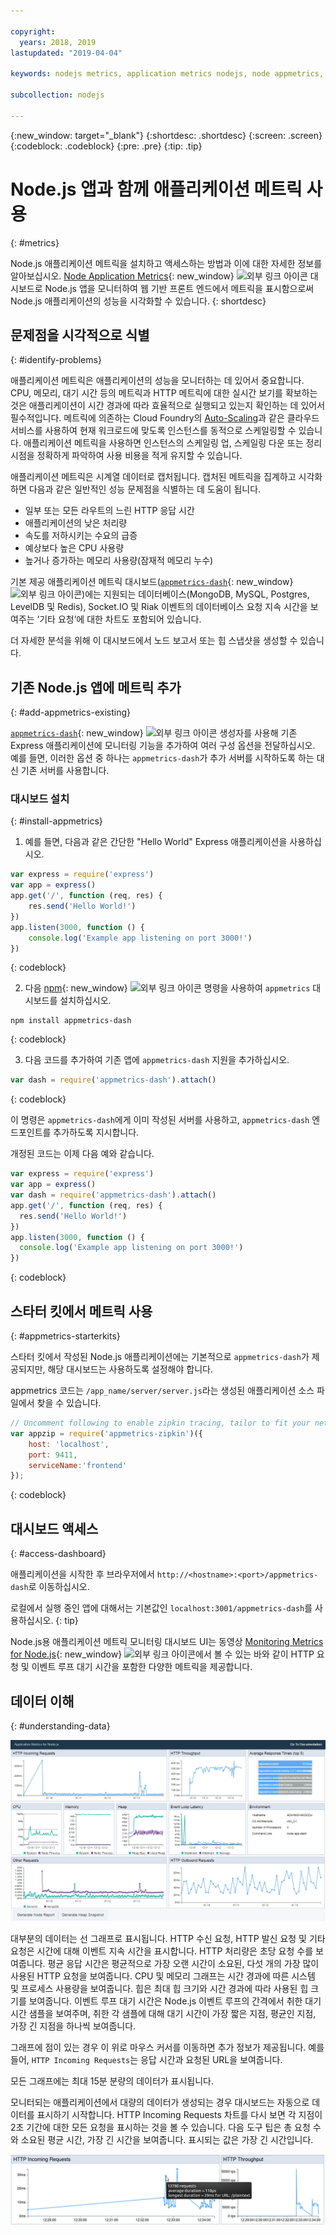 ```yaml
---

copyright:
  years: 2018, 2019
lastupdated: "2019-04-04"

keywords: nodejs metrics, application metrics nodejs, node appmetrics, nodejs autoscaling, nodejs dash, appmetrics-dashs nodejs

subcollection: nodejs

---
```


{:new_window: target="_blank"}
{:shortdesc: .shortdesc}
{:screen: .screen}
{:codeblock: .codeblock}
{:pre: .pre}
{:tip: .tip}

# Node.js 앱과 함께 애플리케이션 메트릭 사용
{: #metrics}

Node.js 애플리케이션 메트릭을 설치하고 액세스하는 방법과 이에 대한 자세한 정보를 알아보십시오. [Node Application Metrics](https://developer.ibm.com/open/projects/node-application-metrics/){: new_window} ![외부 링크 아이콘](../icons/launch-glyph.svg "외부 링크 아이콘") 대시보드로 Node.js 앱을 모니터하여 웹 기반 프론트 엔드에서 메트릭을 표시함으로써 Node.js 애플리케이션의 성능을 시각화할 수 있습니다.
{: shortdesc}

## 문제점을 시각적으로 식별
{: #identify-problems}

애플리케이션 메트릭은 애플리케이션의 성능을 모니터하는 데 있어서 중요합니다. CPU, 메모리, 대기 시간 등의 메트릭과 HTTP 메트릭에 대한 실시간 보기를 확보하는 것은 애플리케이션이 시간 경과에 따라 효율적으로 실행되고 있는지 확인하는 데 있어서 필수적입니다. 메트릭에 의존하는 Cloud Foundry의 [Auto-Scaling](/docs/services/Auto-Scaling?topic=services/Auto-Scaling-get-started#get-started)과 같은 클라우드 서비스를 사용하여 현재 워크로드에 맞도록 인스턴스를 동적으로 스케일링할 수 있습니다. 애플리케이션 메트릭을 사용하면 인스턴스의 스케일링 업, 스케일링 다운 또는 정리 시점을 정확하게 파악하여 사용 비용을 적게 유지할 수 있습니다.

애플리케이션 메트릭은 시계열 데이터로 캡처됩니다. 캡처된 메트릭을 집계하고 시각화하면 다음과 같은 일반적인 성능 문제점을 식별하는 데 도움이 됩니다.

* 일부 또는 모든 라우트의 느린 HTTP 응답 시간
* 애플리케이션의 낮은 처리량
* 속도를 저하시키는 수요의 급증
* 예상보다 높은 CPU 사용량
* 높거나 증가하는 메모리 사용량(잠재적 메모리 누수)

기본 제공 애플리케이션 메트릭 대시보드([`appmetrics-dash`](https://github.com/RuntimeTools/appmetrics-dash){: new_window} ![외부 링크 아이콘](../icons/launch-glyph.svg "외부 링크 아이콘"))에는 지원되는 데이터베이스(MongoDB, MySQL, Postgres, LevelDB 및 Redis), Socket.IO 및 Riak 이벤트의 데이터베이스 요청 지속 시간을 보여주는 ‘기타 요청’에 대한 차트도 포함되어 있습니다.

더 자세한 분석을 위해 이 대시보드에서 노드 보고서 또는 힙 스냅샷을 생성할 수 있습니다.

## 기존 Node.js 앱에 메트릭 추가
{: #add-appmetrics-existing}

[`appmetrics-dash`](https://github.com/RuntimeTools/appmetrics-dash){: new_window} ![외부 링크 아이콘](../icons/launch-glyph.svg "외부 링크 아이콘") 생성자를 사용해 기존 Express 애플리케이션에 모니터링 기능을 추가하여 여러 구성 옵션을 전달하십시오. 예를 들면, 이러한 옵션 중 하나는 `appmetrics-dash`가 추가 서버를 시작하도록 하는 대신 기존 서버를 사용합니다.

### 대시보드 설치
{: #install-appmetrics}

1. 예를 들면, 다음과 같은 간단한 "Hello World" Express 애플리케이션을 사용하십시오.
  ```js
  var express = require('express')
  var app = express()
  app.get('/', function (req, res) {
      res.send('Hello World!')
  })
  app.listen(3000, function () {
      console.log('Example app listening on port 3000!')
  })
  ```
  {: codeblock}

2. 다음 [npm](https://nodejs.org/){: new_window} ![외부 링크 아이콘](../icons/launch-glyph.svg "외부 링크 아이콘") 명령을 사용하여 `appmetrics` 대시보드를 설치하십시오.
  ```
  npm install appmetrics-dash
  ```
  {: codeblock}

3. 다음 코드를 추가하여 기존 앱에 `appmetrics-dash` 지원을 추가하십시오.
  ```js
  var dash = require('appmetrics-dash').attach()
  ```
  {: codeblock}

  이 명령은 `appmetrics-dash`에게 이미 작성된 서버를 사용하고, `appmetrics-dash` 엔드포인트를 추가하도록 지시합니다.

  개정된 코드는 이제 다음 예와 같습니다.
  ```js
  var express = require('express')
  var app = express()
  var dash = require('appmetrics-dash').attach()
  app.get('/', function (req, res) {
    res.send('Hello World!')
  })
  app.listen(3000, function () {
    console.log('Example app listening on port 3000!')
  })
  ```
  {: codeblock}

## 스타터 킷에서 메트릭 사용
{: #appmetrics-starterkits}

스타터 킷에서 작성된 Node.js 애플리케이션에는 기본적으로 `appmetrics-dash`가 제공되지만, 해당 대시보드는 사용하도록 설정해야 합니다.

appmetrics 코드는 `/app_name/server/server.js`라는 생성된 애플리케이션 소스 파일에서 찾을 수 있습니다.
```js
// Uncomment following to enable zipkin tracing, tailor to fit your network configuration:
var appzip = require('appmetrics-zipkin')({
    host: 'localhost',
    port: 9411,
    serviceName:'frontend'
});
```
{: codeblock}

## 대시보드 액세스
{: #access-dashboard}

애플리케이션을 시작한 후 브라우저에서 `http://<hostname>:<port>/appmetrics-dash`로 이동하십시오.

로컬에서 실행 중인 앱에 대해서는 기본값인 `localhost:3001/appmetrics-dash`를 사용하십시오.
{: tip}

Node.js용 애플리케이션 메트릭 모니터링 대시보드 UI는 동영상 [Monitoring Metrics for Node.js](https://www.youtube.com/watch?v=7hV8gKlMYLs&feature=youtu.be){: new_window} ![외부 링크 아이콘](../icons/launch-glyph.svg "외부 링크 아이콘")에서 볼 수 있는 바와 같이 HTTP 요청 및 이벤트 루프 대기 시간을 포함한 다양한 메트릭을 제공합니다.

## 데이터 이해
{: #understanding-data}

![Appmetrics 대시보드](images/appmetricsdash-1.png)

대부분의 데이터는 선 그래프로 표시됩니다. HTTP 수신 요청, HTTP 발신 요청 및 기타 요청은 시간에 대해 이벤트 지속 시간을 표시합니다. HTTP 처리량은 초당 요청 수를 보여줍니다. 평균 응답 시간은 평균적으로 가장 오랜 시간이 소요된, 다섯 개의 가장 많이 사용된 HTTP 요청을 보여줍니다. CPU 및 메모리 그래프는 시간 경과에 따른 시스템 및 프로세스 사용량을 보여줍니다. 힙은 최대 힙 크기와 시간 경과에 따라 사용된 힙 크기를 보여줍니다. 이벤트 루프 대기 시간은 Node.js 이벤트 루프의 간격에서 취한 대기 시간 샘플을 보여주며, 취한 각 샘플에 대해 대기 시간이 가장 짧은 지점, 평균인 지점, 가장 긴 지점을 하나씩 보여줍니다.

그래프에 점이 있는 경우 이 위로 마우스 커서를 이동하면 추가 정보가 제공됩니다. 예를 들어, `HTTP Incoming Requests`는 응답 시간과 요청된 URL을 보여줍니다.

모든 그래프에는 최대 15분 분량의 데이터가 표시됩니다.

모니터되는 애플리케이션에서 대량의 데이터가 생성되는 경우 대시보드는 자동으로 데이터를 표시하기 시작합니다. HTTP Incoming Requests 차트를 다시 보면 각 지점이 2초 기간에 대한 모든 요청을 표시하는 것을 볼 수 있습니다. 다음 도구 팁은 총 요청 수와 소요된 평균 시간, 가장 긴 시간을 보여줍니다. 표시되는 값은 가장 긴 시간입니다.

![도구 팁 표시](images/tooltip-1.png)




